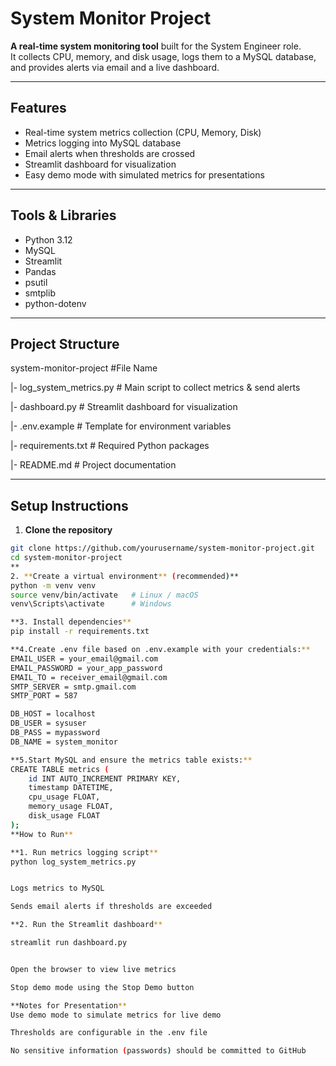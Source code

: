 # System Monitor Project

**A real-time system monitoring tool** built for the System Engineer role.  
It collects CPU, memory, and disk usage, logs them to a MySQL database, and provides alerts via email and a live dashboard.

---

## **Features**

- Real-time system metrics collection (CPU, Memory, Disk)
- Metrics logging into MySQL database
- Email alerts when thresholds are crossed
- Streamlit dashboard for visualization
- Easy demo mode with simulated metrics for presentations

---

## **Tools & Libraries**

- Python 3.12
- MySQL
- Streamlit
- Pandas
- psutil
- smtplib
- python-dotenv

---

## **Project Structure**

system-monitor-project #File Name

|- log_system_metrics.py # Main script to collect metrics & send alerts

|- dashboard.py # Streamlit dashboard for visualization

|- .env.example # Template for environment variables

|- requirements.txt # Required Python packages

|- README.md # Project documentation

---

## **Setup Instructions**

1. **Clone the repository**

```bash
git clone https://github.com/yourusername/system-monitor-project.git
cd system-monitor-project
**
2. **Create a virtual environment** (recommended)**
python -m venv venv
source venv/bin/activate   # Linux / macOS
venv\Scripts\activate      # Windows

**3. Install dependencies**
pip install -r requirements.txt

**4.Create .env file based on .env.example with your credentials:**
EMAIL_USER = your_email@gmail.com
EMAIL_PASSWORD = your_app_password
EMAIL_TO = receiver_email@gmail.com
SMTP_SERVER = smtp.gmail.com
SMTP_PORT = 587

DB_HOST = localhost
DB_USER = sysuser
DB_PASS = mypassword
DB_NAME = system_monitor

**5.Start MySQL and ensure the metrics table exists:**
CREATE TABLE metrics (
    id INT AUTO_INCREMENT PRIMARY KEY,
    timestamp DATETIME,
    cpu_usage FLOAT,
    memory_usage FLOAT,
    disk_usage FLOAT
);
**How to Run**

**1. Run metrics logging script**
python log_system_metrics.py


Logs metrics to MySQL

Sends email alerts if thresholds are exceeded

**2. Run the Streamlit dashboard**

streamlit run dashboard.py


Open the browser to view live metrics

Stop demo mode using the Stop Demo button

**Notes for Presentation**
Use demo mode to simulate metrics for live demo

Thresholds are configurable in the .env file

No sensitive information (passwords) should be committed to GitHub
